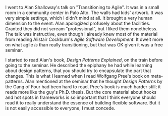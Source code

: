 I went to Alan Shalloway's talk on "Transitioning to Agile".  It was in a
small room in a community center in Palo Alto.  The walls had kids' artwork.
It was very simple settings, which I didn't mind at all.  It brought a very
human dimension to the event.  Alan apologized profusely about the facilities.
Granted they did not scream "professional", but I liked them nonetheless.  The
talk was instructive, even though I already knew most of the material from
reading Alistair Cockburn's _Agile Software Development_.  It dwelt more
on what agile _is_ than really transitioning, but that was OK given it
was a free seminar.

I started to read Alan's book, _Design Patterns Explained_, on the
train before going to the seminar.  He described the epiphany he had while
learning about design patterns, that you should try to encapsulate the part
that changes.  This is what I learned when I read Wolfgang Pree's book on
meta-patterns.  Alan mentioned at the seminar that he thought _Design Patterns_
by the Gang of Four had been hard to read.  Pree's book is much
harder still; it reads more like the guy's Ph.D. thesis.  But the core material
about hooks and hot spots in frameworks is so important that I think everyone
should read it to really understand the essence of building flexible software.
But it is not easily accessible to everyone, I must concede.

